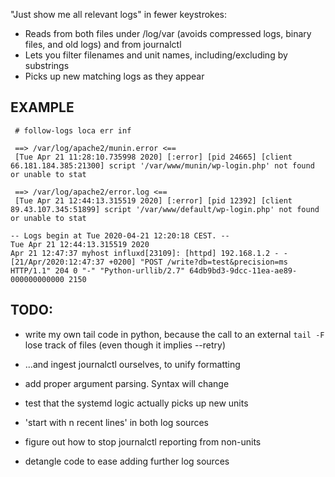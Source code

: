 "Just show me all relevant logs" in fewer keystrokes:
- Reads from both files under /log/var (avoids compressed logs, binary files, and old logs) and from journalctl
- Lets you filter filenames and unit names, including/excluding by substrings
- Picks up new matching logs as they appear


## EXAMPLE
```
 # follow-logs loca err inf

 ==> /var/log/apache2/munin.error <==
 [Tue Apr 21 11:28:10.735998 2020] [:error] [pid 24665] [client 66.181.184.385:21300] script '/var/www/munin/wp-login.php' not found or unable to stat

 ==> /var/log/apache2/error.log <==
 [Tue Apr 21 12:44:13.315519 2020] [:error] [pid 12392] [client 89.43.107.345:51899] script '/var/www/default/wp-login.php' not found or unable to stat

-- Logs begin at Tue 2020-04-21 12:20:18 CEST. --
Tue Apr 21 12:44:13.315519 2020
Apr 21 12:47:37 myhost influxd[23109]: [httpd] 192.168.1.2 - - [21/Apr/2020:12:47:37 +0200] "POST /write?db=test&precision=ms HTTP/1.1" 204 0 "-" "Python-urllib/2.7" 64db9bd3-9dcc-11ea-ae89-000000000000 2150

```


## TODO:
- write my own tail code in python, because the call to an external `tail -F` lose track of files (even though it implies --retry)
- ...and ingest journalctl ourselves, to unify formatting

- add proper argument parsing. Syntax will change
- test that the systemd logic actually picks up new units
- 'start with n recent lines' in both log sources

- figure out how to stop journalctl reporting from non-units
- detangle code to ease adding further log sources
